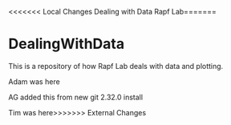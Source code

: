 <<<<<<< Local Changes
Dealing with Data
Rapf Lab=======
# DealingWithData

This is a repository of how Rapf Lab deals with data and plotting.

Adam was here

AG added this from new git 2.32.0 install

Tim was here>>>>>>> External Changes
